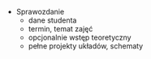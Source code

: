 * Sprawozdanie
	* dane studenta
	* termin, temat zajęć
	* opcjonalnie wstęp teoretyczny
	* pełne projekty układów, schematy
